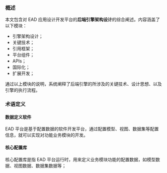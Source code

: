 ### 概述

本文包含对 EAD 应用设计开发平台的**后端引擎架构设计**的综合阐述。内容涵盖了以下模块：

- 引擎架构设计；
- 关键技术；
- 引用框架；
- 平台组件；
- APIs；
- 国际化；
- 扩展开发；

通过以上模块的说明，系统阐释了后端引擎的所涉及的关键技术、设计思想、以及引擎的执行流程。


### 术语定义

#### 数据定义软件

EAD 平台是基于配置数据的软件开发平台，通过配置模型、视图、数据集等配置信息，就可以实现对功能业务模块的开发。

#### 核心配置库

核心配置库是指 EAD 平台运行时，用来定义业务模块功能的配置数据，如模型数据、视图数据、数据集数据等；